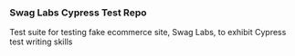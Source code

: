 ### Swag Labs Cypress Test Repo
Test suite for testing fake ecommerce site, Swag Labs, to exhibit Cypress test writing skills
